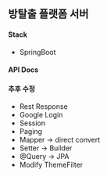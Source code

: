 ## 방탈출 플랫폼 서버 

#### Stack
- SpringBoot

#### API Docs


#### 추후 수정 
- Rest Response
- Google Login 
- Session 
- Paging 
- Mapper -> direct convert
- Setter -> Builder
- @Query -> JPA 
- Modify ThemeFilter